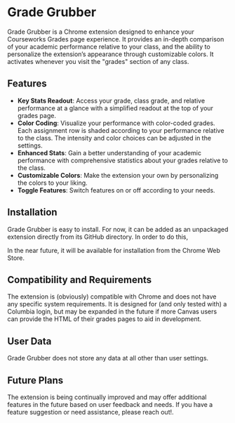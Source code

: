 # Grade Grubber

Grade Grubber is a Chrome extension designed to enhance your Courseworks Grades page experience. It provides an in-depth comparison of your academic performance relative to your class, and the ability to personalize the extension’s appearance through customizable colors. It activates whenever you visit the "grades" section of any class.

## Features

- **Key Stats Readout**: Access your grade, class grade, and relative performance at a glance with a simplified readout at the top of your grades page.
- **Color Coding**: Visualize your performance with color-coded grades. Each assignment row is shaded according to your performance relative to the class. The intensity and color choices can be adjusted in the settings.
- **Enhanced Stats**: Gain a better understanding of your academic performance with comprehensive statistics about your grades relative to the class.
- **Customizable Colors**: Make the extension your own by personalizing the colors to your liking.
- **Toggle Features**: Switch features on or off according to your needs.

## Installation

Grade Grubber is easy to install. For now, it can be added as an unpackaged extension directly from its GitHub directory. In order to do this, 

In the near future, it will be available for installation from the Chrome Web Store.

## Compatibility and Requirements

The extension is (obviously) compatible with Chrome and does not have any specific system requirements. It is designed for (and only tested with) a Columbia login, but may be expanded in the future if more Canvas users can provide the HTML of their grades pages to aid in development.

## User Data

Grade Grubber does not store any data at all other than user settings.

## Future Plans

The extension is being continually improved and may offer additional features in the future based on user feedback and needs. If you have a feature suggestion or need assistance, please reach out!.
